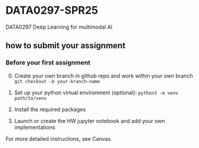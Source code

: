 # DATA0297-SPR25
DATA0297 Deep Learning for multimodal AI

## how to submit your assignment

### Before your first assignment

0. Create your own branch in github repo and work within your own branch
```git checkout -b your-branch-name```

1. Set up your python virtual environment (optional):
```python3 -m venv path/to/venv```

2. Install the required packages

3. Launch or create the HW jupyter notebook and add your own implementations

For more detailed instructions, see Canvas.
